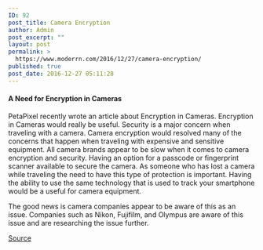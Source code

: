 ```yaml
---
ID: 92
post_title: Camera Encryption
author: Admin
post_excerpt: ""
layout: post
permalink: >
  https://www.moderrn.com/2016/12/27/camera-encryption/
published: true
post_date: 2016-12-27 05:11:28
---
```

<div id="js_3h5" class="_5pbx userContent" data-ft="{&quot;tn&quot;:&quot;K&quot;}">

<h4>A Need for Encryption in Cameras</h4>

PetaPixel recently wrote an article about Encryption in Cameras. Encryption in Cameras would really be useful. Security is a major concern when traveling with a camera. Camera encryption would resolved many of the concerns that happen when traveling with expensive and sensitive equipment. All camera brands appear to be slow when it comes to camera encryption and security. Having an option for a passcode or fingerprint scanner available to secure the camera. As someone who has lost a camera while traveling the need to have this type of protection is important. Having the ability to use the same technology that is used to track your smartphone would be a useful for camera equipment.

The good news is camera companies appear to be aware of this as an issue. Companies such as Nikon, Fujifilm, and Olympus are aware of this issue and are researching the issue further.

</div>
<div class="_3x-2"><a href="http://petapixel.com/2016/12/14/photojournalists-ask-camera-brands-encrypted-cameras/" target="_blank">Source</a></div>